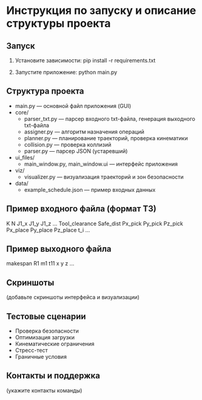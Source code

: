# Инструкция по запуску и описание структуры проекта

## Запуск

1. Установите зависимости:
   pip install -r requirements.txt

2. Запустите приложение:
   python main.py

## Структура проекта
- main.py — основной файл приложения (GUI)
- core/
    - parser_txt.py — парсер входного txt-файла, генерация выходного txt-файла
    - assigner.py — алгоритм назначения операций
    - planner.py — планирование траекторий, проверка кинематики
    - collision.py — проверка коллизий
    - parser.py — парсер JSON (устаревший)
- ui_files/
    - main_window.py, main_window.ui — интерфейс приложения
- viz/
    - visualizer.py — визуализация траекторий и зон безопасности
- data/
    - example_schedule.json — пример входных данных

## Пример входного файла (формат ТЗ)
K N
J1_x J1_y J1_z
...
Tool_clearance Safe_dist
Px_pick Py_pick Pz_pick Px_place Py_place Pz_place t_i
...

## Пример выходного файла
makespan
R1 m1
t11 x y z
...

## Скриншоты
(добавьте скриншоты интерфейса и визуализации)

## Тестовые сценарии
- Проверка безопасности
- Оптимизация загрузки
- Кинематические ограничения
- Стресс-тест
- Граничные условия

## Контакты и поддержка
(укажите контакты команды)
